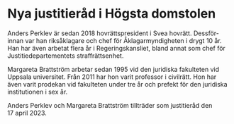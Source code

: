 # Nya justitieråd i Högsta domstolen

Anders Perklev är sedan 2018 hovrätts­president i Svea hovrätt. Dess­för­innan var han riks­åklagare och chef för Åklagar­myndigheten i drygt 10 år. Han har även arbetat flera år i Regerings­kansliet, bland annat som chef för Justitie­departe­mentets straff­rätts­enhet.

Margareta Brattström arbetar sedan 1995 vid den juridiska fakulteten vid Uppsala universitet. Från 2011 har hon varit professor i civilrätt. Hon har även varit prodekan vid fakul­teten under tre år och prefekt för den juridiska institu­tionen i sex år.

Anders Perklev och Margareta Brattström tillträder som justitieråd den 17 april 2023.
